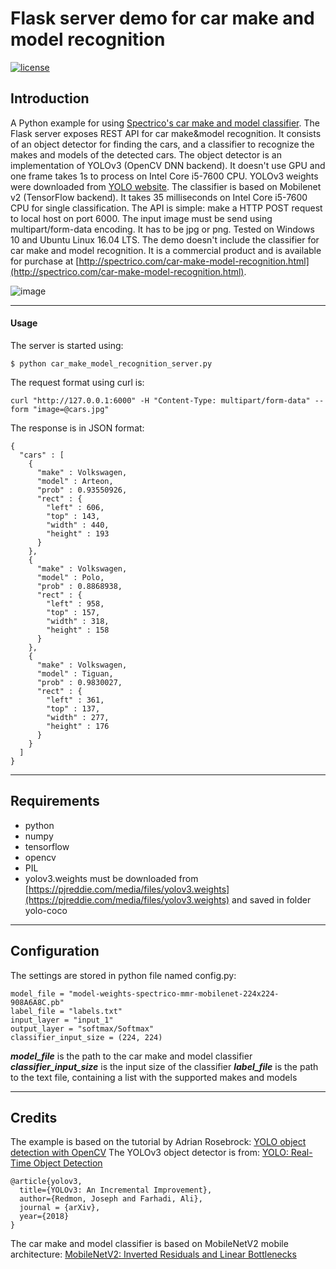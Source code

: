 # Flask server demo for car make and model recognition

[![license](https://img.shields.io/github/license/mashape/apistatus.svg)](LICENSE)

## Introduction

A Python example for using [Spectrico's car make and model classifier](http://spectrico.com/car-make-model-recognition.html). The Flask server exposes REST API for car make&model recognition. It consists of an object detector for finding the cars, and a classifier to recognize the makes and models of the detected cars. The object detector is an implementation of YOLOv3 (OpenCV DNN backend). It doesn't use GPU and one frame takes 1s to process on Intel Core i5-7600 CPU. YOLOv3 weights were downloaded from [YOLO website](https://pjreddie.com/darknet/yolo/). The classifier is based on Mobilenet v2 (TensorFlow backend). It takes 35 milliseconds on Intel Core i5-7600 CPU for single classification. The API is simple: make a HTTP POST request to local host on port 6000. The input image must be send using multipart/form-data encoding. It has to be jpg or png. Tested on Windows 10 and Ubuntu Linux 16.04 LTS.
The demo doesn't include the classifier for car make and model recognition. It is a commercial product and is available for purchase at [http://spectrico.com/car-make-model-recognition.html](http://spectrico.com/car-make-model-recognition.html).

![image](https://github.com/spectrico/car-make-model-classifier-yolo3-cpp/raw/master/car-make-model.png?raw=true)

---

#### Usage
The server is started using:
```
$ python car_make_model_recognition_server.py
```
The request format using curl is:
```
curl "http://127.0.0.1:6000" -H "Content-Type: multipart/form-data" --form "image=@cars.jpg"
```
The response is in JSON format:
```
{
  "cars" : [
    {
      "make" : Volkswagen,
      "model" : Arteon,
      "prob" : 0.93550926,
      "rect" : {
        "left" : 606,
        "top" : 143,
        "width" : 440,
        "height" : 193
      }
    },
    {
      "make" : Volkswagen,
      "model" : Polo,
      "prob" : 0.8868938,
      "rect" : {
        "left" : 958,
        "top" : 157,
        "width" : 318,
        "height" : 158
      }
    },
    {
      "make" : Volkswagen,
      "model" : Tiguan,
      "prob" : 0.9830027,
      "rect" : {
        "left" : 361,
        "top" : 137,
        "width" : 277,
        "height" : 176
      }
    }
  ]
}
```
---
## Requirements
  - python
  - numpy
  - tensorflow
  - opencv
  - PIL
  - yolov3.weights must be downloaded from [https://pjreddie.com/media/files/yolov3.weights](https://pjreddie.com/media/files/yolov3.weights) and saved in folder yolo-coco

---
## Configuration

The settings are stored in python file named config.py:
```
model_file = "model-weights-spectrico-mmr-mobilenet-224x224-908A6A8C.pb"
label_file = "labels.txt"
input_layer = "input_1"
output_layer = "softmax/Softmax"
classifier_input_size = (224, 224)
```
***model_file*** is the path to the car make and model classifier
***classifier_input_size*** is the input size of the classifier
***label_file*** is the path to the text file, containing a list with the supported makes and models

---
## Credits
The example is based on the tutorial by Adrian Rosebrock: [YOLO object detection with OpenCV](https://www.pyimagesearch.com/2018/11/12/yolo-object-detection-with-opencv/)
The YOLOv3 object detector is from: [YOLO: Real-Time Object Detection](https://pjreddie.com/darknet/yolo/)
```
@article{yolov3,
  title={YOLOv3: An Incremental Improvement},
  author={Redmon, Joseph and Farhadi, Ali},
  journal = {arXiv},
  year={2018}
}
```

The car make and model classifier is based on MobileNetV2 mobile architecture: [MobileNetV2: Inverted Residuals and Linear Bottlenecks](https://arxiv.org/abs/1801.04381)

